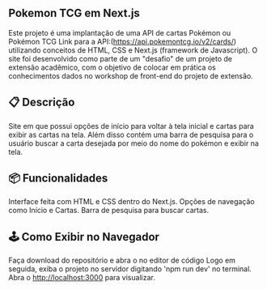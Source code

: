 ## Pokemon TCG em Next.js
Este projeto é uma implantação de uma API de cartas Pokémon ou Pokémon TCG Link para a API:(https://api.pokemontcg.io/v2/cards/) utilizando conceitos de HTML, CSS e Next.js (framework de Javascript). O site foi desenvolvido como parte de um "desafio" de um projeto de extensão acadêmico, com o objetivo de colocar em prática os conhecimentos dados no workshop de front-end do projeto de extensão.

## 📋 Descrição
Site em que possui opções de início para voltar à tela inicial e cartas para exibir as cartas na tela. Além disso
contém uma barra de pesquisa para o usuário buscar a carta desejada por meio do nome do pokémon e exibir na tela.

## 📦 Funcionalidades
Interface feita com HTML e CSS dentro do Next.js.
Opções de navegação como Início e Cartas.
Barra de pesquisa para buscar cartas.

## 🕹️ Como Exibir no Navegador
Faça download do repositório e abra o no editor de código
Logo em seguida, exiba o projeto no servidor digitando 'npm run dev' no terminal.
Abra o [http://localhost:3000](http://localhost:3000) para visualizar.


